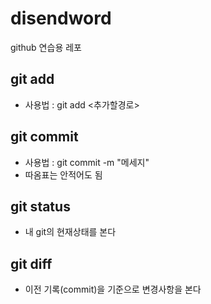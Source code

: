 # disendword

github 연습용 레포

## git add

- 사용법 : git add <추가할경로>

## git commit

- 사용법 : git commit -m "메세지"
- 따옴표는 안적어도 됨

## git status

- 내 git의 현재상태를 본다

## git diff

- 이전 기록(commit)을 기준으로 변경사항을 본다
